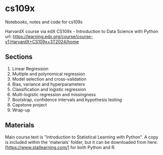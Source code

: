 # cs109x
Notebooks, notes and code for cs109x

HarvardX course via edX
CS109x - Introduction to Data Science with Python
url: https://learning.edx.org/course/course-v1:HarvardX+CS109x+3T2024/home

## Sections
1. Linear Regression
2. Multiple and polynomical regression
3. Model selection and cross-validation
4. Bias, variance and hyperparameters
5. Classification and logistic regression
6. Multi-logistic regression and missingness
7. Bootstrap, confidence intervals and hypothesis testing
8. Capstone project
9. Wrap-up

## Materials
Main course text is "Introduction to Statistical Learning with Python". A copy is included within the 'materials' folder, but it can be downloaded from here: [https://www.statlearning.com/] for both Python and R.
